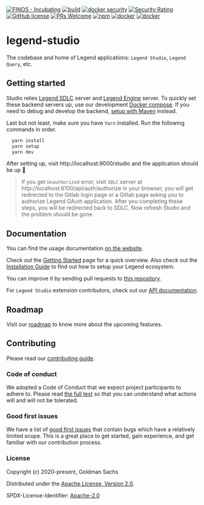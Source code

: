 [![FINOS - Incubating](https://cdn.jsdelivr.net/gh/finos/contrib-toolbox@master/images/badge-incubating.svg)](https://finosfoundation.atlassian.net/wiki/display/FINOS/Incubating)
[![build](https://img.shields.io/github/actions/workflow/status/finos/legend-studio/check-build.yml?branch=master)](https://github.com/finos/legend-studio/actions/workflows/check-build.yml)
[![docker security](https://img.shields.io/github/actions/workflow/status/finos/legend-studio/check-docker.yml?branch=master&label=docker%20security)](https://github.com/finos/legend-studio/actions/workflows/check-docker.yml)
[![Security Rating](https://sonarcloud.io/api/project_badges/measure?project=legend-studio&metric=security_rating&token=1649412014267d7d7a6833643cb3133afe0137b0)](https://sonarcloud.io/dashboard?id=legend-studio)
[![GitHub license](https://img.shields.io/badge/License-Apache_2.0-blue.svg)](https://github.com/finos/legend-studio/blob/master/LICENSE)
[![PRs Welcome](https://img.shields.io/badge/PRs-welcome-brightgreen.svg)](https://github.com/finos/legend-studio/blob/master/CONTRIBUTING.md)
[![npm](https://img.shields.io/npm/v/@finos/legend-application-studio-bootstrap)](https://www.npmjs.com/package/@finos/legend-application-studio-bootstrap)
[![docker](https://img.shields.io/docker/v/finos/legend-studio?label=finos%2Flegend-studio&logo=docker&logoColor=docker&sort=semver)](https://hub.docker.com/r/finos/legend-studio)
[![docker](https://img.shields.io/docker/v/finos/legend-query?label=finos%2Flegend-query&logo=docker&logoColor=docker&sort=semver)](https://hub.docker.com/r/finos/legend-query)

# legend-studio

The codebase and home of Legend applications: `Legend Studio`, `Legend Query`, etc.

## Getting started

Studio relies [Legend SDLC](https://github.com/finos/legend-sdlc) server and [Legend Engine](https://github.com/finos/legend-engine) server. To quickly set these backend servers up, use our development [Docker compose](./fixtures/legend-docker-setup/studio-dev-setup/README.md). If you need to debug and develop the backend, [setup with Maven](https://legend.finos.org/docs/getting-started/installation-guide#maven-install) instead.

Last but not least, make sure you have `Yarn` installed. Run the following commands in order.

```bash
  yarn install
  yarn setup
  yarn dev
```

After setting up, visit http://localhost:9000/studio and the application should be up :tada:

> If you get `Unauthorized` error, visit `SDLC` server at http://localhost:6100/api/auth/authorize in your browser, you will get redirected to the Gitlab login page or a Gitlab page asking you to authorize Legend OAuth application. After you completing these steps, you will be redirected back to SDLC. Now refresh Studio and the problem should be gone.

## Documentation

You can find the usage documentation [on the website](https://legend.finos.org/).

Check out the [Getting Started](https://legend.finos.org/docs/getting-started/introduction-to-legend) page for a quick overview. Also check out the [Installation Guide](https://legend.finos.org/docs/getting-started/installation-guide) to find out how to setup your Legend ecosystem.

You can improve it by sending pull requests to [this repository](https://github.com/finos/legend).

For `Legend Studio` extension contributors, check out our [API documentation](https://finos.github.io/legend-studio/).

## Roadmap

Visit our [roadmap](https://github.com/finos/legend#roadmap) to know more about the upcoming features.

## Contributing

Please read our [contributing guide](./CONTRIBUTING.md).

### Code of conduct

We adopted a Code of Conduct that we expect project participants to adhere to. Please read [the full text](./CODE_OF_CONDUCT.md) so that you can understand what actions will and will not be tolerated.

### Good first issues

We have a list of [good first issues](https://github.com/finos/legend-studio/labels/good%20first%20issue) that contain bugs which have a relatively limited scope. This is a great place to get started, gain experience, and get familiar with our contribution process.

### License

Copyright (c) 2020-present, Goldman Sachs

Distributed under the [Apache License, Version 2.0](http://www.apache.org/licenses/LICENSE-2.0).

SPDX-License-Identifier: [Apache-2.0](https://spdx.org/licenses/Apache-2.0)

